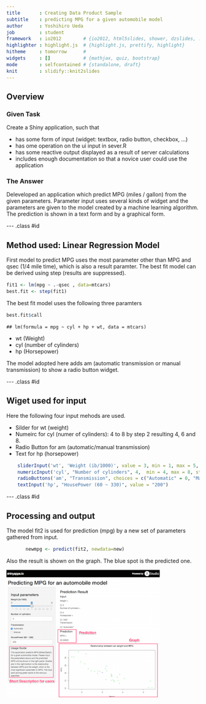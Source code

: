 ```yaml
---
title       : Creating Data Product Sample
subtitle    : predicting MPG for a given automobile model
author      : Yoshihiro Ueda
job         : student
framework   : io2012        # {io2012, html5slides, shower, dzslides, ...}
highlighter : highlight.js  # {highlight.js, prettify, highlight}
hitheme     : tomorrow      # 
widgets     : []            # {mathjax, quiz, bootstrap}
mode        : selfcontained # {standalone, draft}
knit        : slidify::knit2slides
---
```


## Overview

### Given Task

Create a Shiny application, such that
* has some form of input (widget: textbox, radio button, checkbox, …) 
* has ome operation on the ui input in sever.R 
* has some reactive output displayed as a result of server calculations
* includes enough documentation so that a novice user could use the application

### The Answer

Deleveloped an application which predict MPG (miles / gallon) from the given parameters. 
Parameter input uses several kinds of widget and the parameters are given to the model 
created by a machine learning algorithm. 
The prediction is shown in a text form and by a graphical form. 


--- .class #id 

## Method used: Linear Regression Model

First model to predict MPG uses the most parameter other than MPG and qsec (1/4 mile time), 
which is also a result paramter.  The best fit model can be derived using step  (results are suppressed).


```r
fit1 <- lm(mpg ~ .-qsec , data=mtcars)
best.fit <- step(fit1)
```

The best fit model uses the following three paramters

```r
best.fit$call
```

```
## lm(formula = mpg ~ cyl + hp + wt, data = mtcars)
```
* wt (Weight)
* cyl (number of cylinders)
* hp (Horsepower)

The model adopted here adds am (automatic transmission or manual transmission) 
to show a radio button widget.

--- .class #id 

## Wiget used for input

Here the following four input mehods are used.

* Silder for wt (weight)
* Numeirc for cyl (numer of cylinders): 4 to 8 by step 2 resulting 4, 6 and 8.
* Radio Button for am (automatic/manual transmission)
* Text for hp (horsepower)


```r
    sliderInput('wt', 'Weight (ib/1000)', value = 3, min = 1, max = 5, step = 0.005)
    numericInput('cyl', "Number of cylinders", 4,  min = 4, max = 8, step = 2)
    radioButtons('am', "Transmission", choices = c("Automatic" = 0, "Manual" = 1))
    textInput('hp', "HousePower (60 ~ 330)", value = "200")
```

--- .class #id 

## Processing and output

The model fit2 is used for prediction (mpg) by a new set of parameters gathered from input.

```r
       newmpg <- predict(fit2, newdata=new)
```
Also the result is shown on the graph. The blue spot is the predicted one.

<img src="https://raw.githubusercontent.com/ryokan/ds-dataproduct1/master/screenshot.png" alt="screenshot" width = "400px">


